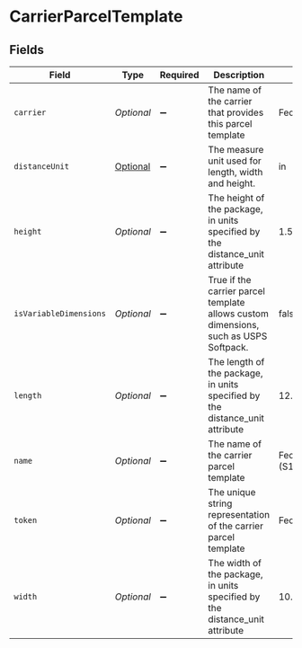 # CarrierParcelTemplate


## Fields

| Field                                                                                | Type                                                                                 | Required                                                                             | Description                                                                          | Example                                                                              |
| ------------------------------------------------------------------------------------ | ------------------------------------------------------------------------------------ | ------------------------------------------------------------------------------------ | ------------------------------------------------------------------------------------ | ------------------------------------------------------------------------------------ |
| `carrier`                                                                            | *Optional<String>*                                                                   | :heavy_minus_sign:                                                                   | The name of the carrier that provides this parcel template                           | FedEx                                                                                |
| `distanceUnit`                                                                       | [Optional<DistanceUnitEnum>](../../models/components/DistanceUnitEnum.md)            | :heavy_minus_sign:                                                                   | The measure unit used for length, width and height.                                  | in                                                                                   |
| `height`                                                                             | *Optional<String>*                                                                   | :heavy_minus_sign:                                                                   | The height of the package, in units specified by the distance_unit attribute         | 1.5                                                                                  |
| `isVariableDimensions`                                                               | *Optional<Boolean>*                                                                  | :heavy_minus_sign:                                                                   | True if the carrier parcel template allows custom dimensions, such as USPS Softpack. | false                                                                                |
| `length`                                                                             | *Optional<String>*                                                                   | :heavy_minus_sign:                                                                   | The length of the package, in units specified by the distance_unit attribute         | 12.375                                                                               |
| `name`                                                                               | *Optional<String>*                                                                   | :heavy_minus_sign:                                                                   | The name of the carrier parcel template                                              | FedEx® Small Box (S1)                                                                |
| `token`                                                                              | *Optional<String>*                                                                   | :heavy_minus_sign:                                                                   | The unique string representation of the carrier parcel template                      | FedEx_Box_Small_1                                                                    |
| `width`                                                                              | *Optional<String>*                                                                   | :heavy_minus_sign:                                                                   | The width of the package, in units specified by the distance_unit attribute          | 10.875                                                                               |